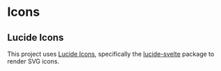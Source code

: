 # Icons

## Lucide Icons

This project uses [Lucide Icons](https://lucide.dev/), specifically the [lucide-svelte](https://lucide.dev/guide/packages/lucide-svelte) package to render SVG icons.
